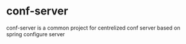 # conf-server

conf-server is a common project for centrelized conf server based on spring configure server
